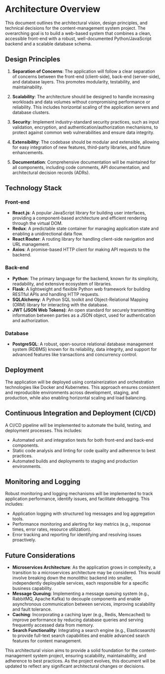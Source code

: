 # Architecture Overview

This document outlines the architectural vision, design principles, and technical decisions for the content-management system project. The overarching goal is to build a web-based system that combines a clean, accessible front-end with a robust, well-documented Python/JavaScript backend and a scalable database schema.

## Design Principles

1. **Separation of Concerns**: The application will follow a clear separation of concerns between the front-end (client-side), back-end (server-side), and database layers. This promotes modularity, testability, and maintainability.

2. **Scalability**: The architecture should be designed to handle increasing workloads and data volumes without compromising performance or reliability. This includes horizontal scaling of the application servers and database clusters.

3. **Security**: Implement industry-standard security practices, such as input validation, encryption, and authentication/authorization mechanisms, to protect against common web vulnerabilities and ensure data integrity.

4. **Extensibility**: The codebase should be modular and extensible, allowing for easy integration of new features, third-party libraries, and future enhancements.

5. **Documentation**: Comprehensive documentation will be maintained for all components, including code comments, API documentation, and architectural decision records (ADRs).

## Technology Stack

### Front-end

- **React.js**: A popular JavaScript library for building user interfaces, providing a component-based architecture and efficient rendering through the virtual DOM.
- **Redux**: A predictable state container for managing application state and enabling a unidirectional data flow.
- **React Router**: A routing library for handling client-side navigation and URL management.
- **Axios**: A promise-based HTTP client for making API requests to the backend.

### Back-end

- **Python**: The primary language for the backend, known for its simplicity, readability, and extensive ecosystem of libraries.
- **Flask**: A lightweight and flexible Python web framework for building RESTful APIs and handling HTTP requests.
- **SQLAlchemy**: A Python SQL toolkit and Object-Relational Mapping (ORM) library for interacting with the database.
- **JWT (JSON Web Tokens)**: An open standard for securely transmitting information between parties as a JSON object, used for authentication and authorization.

### Database

- **PostgreSQL**: A robust, open-source relational database management system (RDBMS) known for its reliability, data integrity, and support for advanced features like transactions and concurrency control.

## Deployment

The application will be deployed using containerization and orchestration technologies like Docker and Kubernetes. This approach ensures consistent and reproducible environments across development, staging, and production, while also enabling horizontal scaling and load balancing.

## Continuous Integration and Deployment (CI/CD)

A CI/CD pipeline will be implemented to automate the build, testing, and deployment processes. This includes:

- Automated unit and integration tests for both front-end and back-end components.
- Static code analysis and linting for code quality and adherence to best practices.
- Automated builds and deployments to staging and production environments.

## Monitoring and Logging

Robust monitoring and logging mechanisms will be implemented to track application performance, identify issues, and facilitate debugging. This includes:

- Application logging with structured log messages and log aggregation tools.
- Performance monitoring and alerting for key metrics (e.g., response times, error rates, resource utilization).
- Error tracking and reporting for identifying and resolving issues proactively.

## Future Considerations

- **Microservices Architecture**: As the application grows in complexity, a transition to a microservices architecture may be considered. This would involve breaking down the monolithic backend into smaller, independently deployable services, each responsible for a specific business capability.
- **Message Queuing**: Implementing a message queuing system (e.g., RabbitMQ, Apache Kafka) to decouple components and enable asynchronous communication between services, improving scalability and fault tolerance.
- **Caching**: Incorporating a caching layer (e.g., Redis, Memcached) to improve performance by reducing database queries and serving frequently accessed data from memory.
- **Search Functionality**: Integrating a search engine (e.g., Elasticsearch) to provide full-text search capabilities and enable advanced search features for content management.

This architectural vision aims to provide a solid foundation for the content-management system project, ensuring scalability, maintainability, and adherence to best practices. As the project evolves, this document will be updated to reflect any significant architectural changes or decisions.